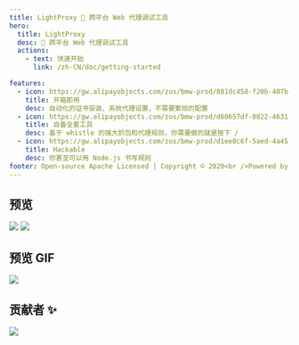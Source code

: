 ```yaml
---
title: LightProxy 💎 跨平台 Web 代理调试工具
hero:
  title: LightProxy
  desc: 💎 跨平台 Web 代理调试工具
  actions:
    - text: 快速开始
      link: /zh-CN/doc/getting-started

features:
  - icon: https://gw.alipayobjects.com/zos/bmw-prod/881dc458-f20b-407b-947a-95104b5ec82b/k79dm8ih_w144_h144.png
    title: 开箱即用
    desc: 自动化的证书安装、系统代理设置，不需要繁琐的配置
  - icon: https://gw.alipayobjects.com/zos/bmw-prod/d60657df-0822-4631-9d7c-e7a869c2f21c/k79dmz3q_w126_h126.png
    title: 自备全套工具
    desc: 基于 whistle 的强大抓包和代理规则，你需要做的就是按下 /
  - icon: https://gw.alipayobjects.com/zos/bmw-prod/d1ee0c6f-5aed-4a45-a507-339a4bfe076c/k7bjsocq_w144_h144.png
    title: Hackable
    desc: 你甚至可以用 Node.js 书写规则
footer: Open-source Apache Licensed | Copyright © 2020<br />Powered by [LightProxy](https://github.com/alibaba/lightproxy)
---
```


## 预览
<img className="preview" lazyload src="https://img.alicdn.com/tfs/TB157bJF.T1gK0jSZFrXXcNCXXa-1393-921.png" />

<img className="preview" lazyload src="https://img.alicdn.com/tfs/TB1vd0uGYj1gK0jSZFOXXc7GpXa-1549-1018.png" />

## 预览 GIF

<img className="preview" lazyload src="https://i.loli.net/2020/05/05/uRZMpi8rPDyQF6I.gif" />

## 贡献者 ✨
<a href="https://github.com/alibaba/lightproxy/graphs/contributors">
  <img src="https://contributors-img.web.app/image?repo=alibaba/lightproxy" />
</a>

